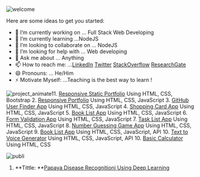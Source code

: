 <!-- ### Hi there 👋 -->
![welcome](https://user-images.githubusercontent.com/45633928/104728821-af559d80-5761-11eb-9eaf-531d390ef588.gif)

<!-- **imdadulhaque1/imdadulhaque1** is a ✨ _special_ ✨ repository because its `README.md` (this file) appears on your GitHub profile.-->

Here are some ideas to get you started:

- 🔭 I’m currently working on ... Full Stack Web Developing
- 🌱 I’m currently learning ...NodeJS
- 👯 I’m looking to collaborate on ... NodeJS
- 🤔 I’m looking for help with ... Web developing
- 💬 Ask me about ... Anything
- 📫 How to reach me: ...[LinkedIn](https://www.linkedin.com/in/imdadul-haque-97b7a3183/)    [Twitter](https://twitter.com/imdad_haque)   [StackOverflow](https://stackoverflow.com/users/14065992/imdadul-haque?tab=profile)    [ResearchGate](https://www.researchgate.net/profile/Imdadul_Haque2)
- 😄 Pronouns: ... He/Him
- ⚡ Motivate Myself: ...Teaching is the best way to learn !

![project_animate1](https://user-images.githubusercontent.com/45633928/104729343-7f5aca00-5762-11eb-9d30-9870e74252b1.gif)1. [Responsive Static Portfolio](https://imdadulhaque1.github.io/PortfoLio1440/) Using HTML, CSS, Bootstrap
2. [Responsive Portfolio](https://imdadulhaque1.github.io/MyStaticPortfoLio/) Using HTML, CSS, JavaScript
3. [GitHub User Finder App](https://imdadulhaque1.github.io/Github_Finder_Using_JavaScript/) Using HTML, CSS, JavaScript
4. [Shopping Card App](https://imdadulhaque1.github.io/Shopping_Cart_App-Using-JavaScript/) Using HTML, CSS, JavaScript
5. [Book List App](https://imdadulhaque1.github.io/Book_List_App-Using-JavaScript/) Using HTML, CSS, JavaScript
6. [Form Validation App](https://imdadulhaque1.github.io/Expression_Validation_APP-using-JS/) Using HTML, CSS, JavaScript
7. [Task List App](https://imdadulhaque1.github.io/Task_List-Using-JavaScript/) Using HTML, CSS, JavaScript
8. [Number Guessing Game App](https://imdadulhaque1.github.io/Number-Guessing-Game-Using-JS/) Using HTML, CSS, JavaScript
9. [Book List App](https://imdadulhaque1.github.io/Book_List_App-Using-JavaScript/) Using HTML, CSS, JavaScript, API
10. [Text to Voice Generator](https://imdadulhaque1.github.io/TextToVoice_Using_API/) Using HTML, CSS, JavaScript, API
10. [Basic Calculator](https://imdadulhaque1.github.io/basicCalculator/) Using HTML, CSS

![publi](https://user-images.githubusercontent.com/45633928/105211941-0818a200-5b77-11eb-8801-f01092758e09.jpg)
1. **Tittle: **[Papaya Disease Recognitionj Using Deep Learning](https://github.com/imdadulhaque1/Publications-1-PapayaDiseaseRecognitionUsingDL)

